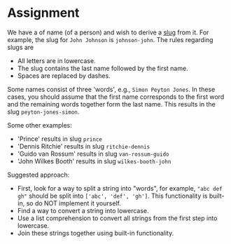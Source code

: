 # Assignment

We have a of name (of a person) and wish to derive a [slug](https://en.wikipedia.org/wiki/Clean_URL#Slug) from it.
For example, the slug for `John Johnson` is `johnson-john`. The rules regarding slugs are

* All letters are in lowercase.
* The slug contains the last name followed by the first name.
* Spaces are replaced by dashes.

Some names consist of three 'words', e.g., `Simon Peyton Jones`. In
these cases, you should assume that the first name
corresponds to the first word and the remaining words together
form the last name. This results in the slug `peyton-jones-simon`.

Some other examples:

* 'Prince' results in slug `prince`
* 'Dennis Ritchie' results in slug `ritchie-dennis`
* 'Guido van Rossum' results in slug `van-rossum-guido`
* 'John Wilkes Booth' results in slug `wilkes-booth-john`

Suggested approach:

* First, look for a way to split a string into "words", for example, `"abc def gh"` should be split into `['abc', 'def', 'gh']`.
  This functionality is built-in, so do NOT implement it yourself.
* Find a way to convert a string into lowercase.
* Use a list comprehension to convert all strings from the first step into lowercase.
* Join these strings together using built-in functionality.
